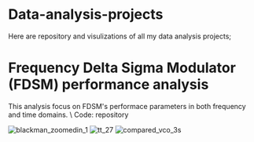 # Data-analysis-projects
Here are repository and visulizations of all my data analysis projects; 

# Frequency Delta Sigma Modulator (FDSM) performance analysis
This analysis focus on FDSM's performace parameters in both frequency and time domains. \\
Code: repository

![blackman_zoomedin_1](https://github.com/yinimini/Data-analysis-projects/assets/32144515/dd2ee323-a03d-4541-849b-a2ca76be7249)
![tt_27](https://github.com/yinimini/Data-analysis-projects/assets/32144515/1c3139c0-5506-4b05-b050-2478a4bf39b8)
![compared_vco_3s](https://github.com/yinimini/Data-analysis-projects/assets/32144515/88f57c3a-ec56-458b-af3e-be026e4806ef)
